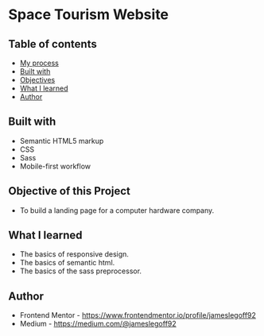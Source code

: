 #  Space Tourism Website

## Table of contents
- [My process](#my-process)
- [Built with](#built-with)
- [Objectives](#objectives)
- [What I learned](#what-i-learned)
- [Author](#author)

## Built with

- Semantic HTML5 markup
- CSS
- Sass
- Mobile-first workflow

## Objective of this Project

- To build a landing page for a computer hardware company.

## What I learned

- The basics of responsive design.
- The basics of semantic html.
- The basics of the sass preprocessor.

## Author

- Frontend Mentor - https://www.frontendmentor.io/profile/jameslegoff92
- Medium - https://medium.com/@jameslegoff92
